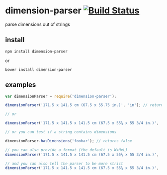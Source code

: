 # dimension-parser [![Build Status](https://travis-ci.org/icodeforlove/dimension-parser.png?branch=master)](https://travis-ci.org/icodeforlove/dimension-parser)

parse dimensions out of strings

## install

```
npm install dimension-parser
```

or

```
bower install dimension-parser
```

## examples

```javascript
var dimensionParser = require('dimension-parser');

dimensionParser('171.5 x 141.5 cm (67.5 x 55.75 in.)', 'in'); // returns {width: "67.50", height: "55.75"}

// or

dimensionParser('171.5 x 141.5 x 141.5 cm (67.5 x 55¾ x 55 3/4 in.)', 'in'); // returns {width: "67.50", height: "55.75", length: "55.75"}

// or you can test if a string contains dimensions

dimensionParser.hasDimensions('foobar'); // returns false

// you can also provide a format (the default is WxHxL)
dimensionParser('171.5 x 141.5 x 141.5 cm (67.5 x 55¾ x 55 3/4 in.)', 'in', 'HxWxL'); // returns {height: "67.50", width: "55.75", length: "55.75"}

// and you can also tell the parser to be more strict
dimensionParser('171.5 x 141.5 x 141.5 cm (67.5 x 55¾ x 55 3/4 in.)', 'in', 'HxWxL', true);
```
